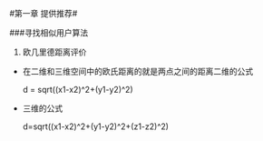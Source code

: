 #第一章  提供推荐#

###寻找相似用户算法
1. 欧几里德距离评价

* 在二维和三维空间中的欧氏距离的就是两点之间的距离二维的公式

  d = sqrt((x1-x2)^2+(y1-y2)^2)
  
* 三维的公式

  d=sqrt((x1-x2)^2+(y1-y2)^2+(z1-z2)^2)



